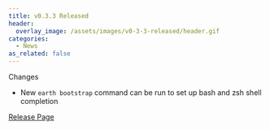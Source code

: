 ```yaml
---
title: v0.3.3 Released
header:
  overlay_image: /assets/images/v0-3-3-released/header.gif
categories:
  - News
as_related: false
---
```


Changes

- New `earth bootstrap` command can be run to set up bash and zsh shell completion

[Release Page](https://github.com/earthly/earthly/releases/tag/v0.3.3)
